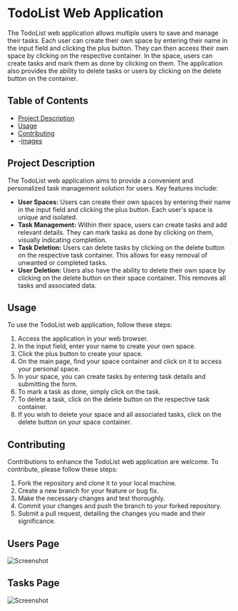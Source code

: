 # TodoList Web Application

The TodoList web application allows multiple users to save and manage their tasks. Each user can create their own space by entering their name in the input field and clicking the plus button. They can then access their own space by clicking on the respective container. In the space, users can create tasks and mark them as done by clicking on them. The application also provides the ability to delete tasks or users by clicking on the delete button on the container.

## Table of Contents
- [Project Description](#project-description)
- [Usage](#usage)
- [Contributing](#contributing)
- -[images](#images)


## Project Description
The TodoList web application aims to provide a convenient and personalized task management solution for users. Key features include:

- **User Spaces:** Users can create their own spaces by entering their name in the input field and clicking the plus button. Each user's space is unique and isolated.
- **Task Management:** Within their space, users can create tasks and add relevant details. They can mark tasks as done by clicking on them, visually indicating completion.
- **Task Deletion:** Users can delete tasks by clicking on the delete button on the respective task container. This allows for easy removal of unwanted or completed tasks.
- **User Deletion:** Users also have the ability to delete their own space by clicking on the delete button on their space container. This removes all tasks and associated data.

## Usage
To use the TodoList web application, follow these steps:

1. Access the application in your web browser.
2. In the input field, enter your name to create your own space.
3. Click the plus button to create your space.
4. On the main page, find your space container and click on it to access your personal space.
5. In your space, you can create tasks by entering task details and submitting the form.
6. To mark a task as done, simply click on the task.
7. To delete a task, click on the delete button on the respective task container.
8. If you wish to delete your space and all associated tasks, click on the delete button on your space container.

## Contributing
Contributions to enhance the TodoList web application are welcome. To contribute, please follow these steps:

1. Fork the repository and clone it to your local machine.
2. Create a new branch for your feature or bug fix.
3. Make the necessary changes and test thoroughly.
4. Commit your changes and push the branch to your forked repository.
5. Submit a pull request, detailing the changes you made and their significance.
## Users Page
![Screenshot](C:\todolist\TODO1.PNG)

## Tasks Page
![Screenshot](C:\todolist\todo2.png)

